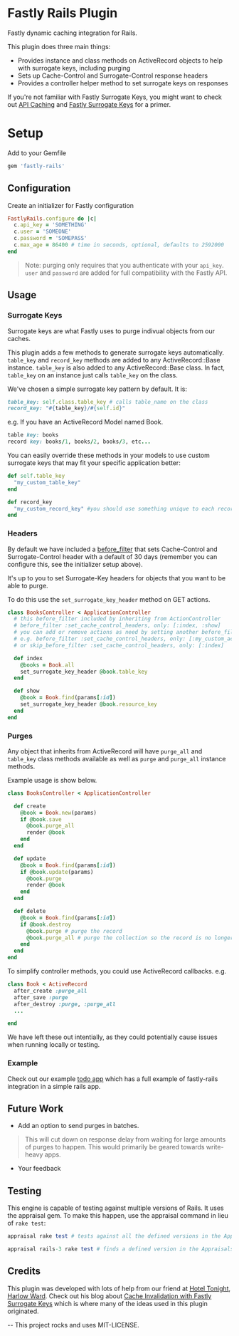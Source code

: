 # Fastly Rails Plugin

Fastly dynamic caching integration for Rails.

This plugin does three main things:
- Provides instance and class methods on ActiveRecord objects to help with surrogate keys, including purging
- Sets up Cache-Control and Surrogate-Control response headers
- Provides a controller helper method to set surrogate keys on responses

If you're not familiar with Fastly Surrogate Keys, you might want to check out [API Caching](http://www.fastly.com/blog/api-caching-part-1) and [Fastly Surrogate Keys](http://www.fastly.com/blog/surrogate-keys-part-1) for a primer.

# Setup

Add to your Gemfile

````ruby
gem 'fastly-rails'
````

## Configuration

Create an initializer for Fastly configuration

````ruby
FastlyRails.configure do |c|
  c.api_key = 'SOMETHING'
  c.user = 'SOMEONE'
  c.password = 'SOMEPASS'
  c.max_age = 86400 # time in seconds, optional, defaults to 2592000
end
````
> Note: purging only requires that you authenticate with your `api_key`. `user` and `password` are added for full compatibility with the Fastly API.

## Usage

### Surrogate Keys

Surrogate keys are what Fastly uses to purge indivual objects from our caches.

This plugin adds a few methods to generate surrogate keys automatically.  `table_key` and `record_key` methods are added to any ActiveRecord::Base instance.  `table_key` is also added to any ActiveRecord::Base class.  In fact, `table_key` on an instance just calls `table_key` on the class.

We've chosen a simple surrogate key pattern by default. It is:

````ruby
table_key: self.class.table_key # calls table_name on the class
record_key: "#{table_key}/#{self.id}"
````

e.g. If you have an ActiveRecord Model named Book.

````ruby
table key: books
record key: books/1, books/2, books/3, etc...
````

You can easily override these methods in your models to use custom surrogate keys that may fit your specific application better:

````ruby
def self.table_key
  "my_custom_table_key"
end

def record_key
  "my_custom_record_key" #you should use something unique to each record
end
````

### Headers

By default we have included a [before_filter](https://github.com/fastly/fastly-rails/blob/master/lib/fastly_rails/action_controller/cache_control_headers.rb#L6) that sets Cache-Control and Surrogate-Control header with a default of 30 days (remember you can configure this, see the initializer setup above).

It's up to you to set Surrogate-Key headers for objects that you want to be able to purge.

To do this use the `set_surrogate_key_header` method on GET actions.

````ruby
class BooksController < ApplicationController
  # this before_filter included by inheriting from ActionController
  # before_filter :set_cache_control_headers, only: [:index, :show]
  # you can add or remove actions as need by setting another before_filter
  # e.g. before_filter :set_cache_control_headers, only: [:my_custom_action]
  # or skip_before_filter :set_cache_control_headers, only: [:index]

  def index
    @books = Book.all
    set_surrogate_key_header @book.table_key
  end

  def show
    @book = Book.find(params[:id])
    set_surrogate_key_header @book.resource_key
  end
end
````

### Purges

Any object that inherits from ActiveRecord will have `purge_all` and `table_key` class methods available as well as `purge` and `purge_all` instance methods.

Example usage is show below.

````ruby
class BooksController < ApplicationController

  def create
    @book = Book.new(params)
    if @book.save
      @book.purge_all
      render @book
    end
  end

  def update
    @book = Book.find(params[:id])
    if @book.update(params)
      @book.purge
      render @book
    end
  end

  def delete
    @book = Book.find(params[:id])
    if @book.destroy
      @book.purge # purge the record
      @book.purge_all # purge the collection so the record is no longer there
    end
  end
end
````

To simplify controller methods, you could use ActiveRecord callbacks. e.g.

````ruby
class Book < ActiveRecord
  after_create :purge_all
  after_save :purge
  after_destroy :purge, :purge_all
  ...

end
````

We have left these out intentially, as they could potentially cause issues when running locally or testing.


### Example

Check out our example [todo app](https://github.com/mmay/todo) which has a full example of fastly-rails integration in a simple rails app.

## Future Work

- Add an option to send purges in batches.

> This will cut down on response delay from waiting for large amounts of purges to happen. This would primarily be geared towards write-heavy apps.

- Your feedback

## Testing

This engine is capable of testing against multiple versions of Rails.  It uses the appraisal gem.  To make this happen, use the appraisal command in lieu of `rake test`:

````ruby
appraisal rake test # tests against all the defined versions in the Appraisals file

appraisal rails-3 rake test # finds a defined version in the Appraisals file called "rails-3" and only runs tests against this version
````

## Credits

This plugin was developed with lots of help from our friend at [Hotel Tonight](http://www.hoteltonight.com), [Harlow Ward](https://twitter.com/futuresanta). Check out his blog about [Cache Invalidation with Fastly Surrogate Keys](http://www.hward.com/varnish-cache-invalidation-with-fastly-surrogate-keys) which is where many of the ideas used in this plugin originated.

--
This project rocks and uses MIT-LICENSE.
